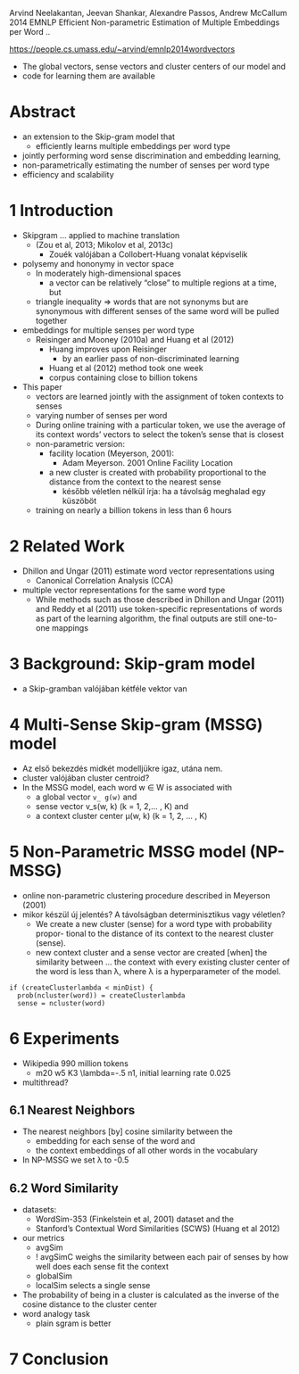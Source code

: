 Arvind Neelakantan, Jeevan Shankar, Alexandre Passos, Andrew McCallum
2014 EMNLP
Efficient Non-parametric Estimation of Multiple Embeddings per Word ..

https://people.cs.umass.edu/~arvind/emnlp2014wordvectors
* The global vectors, sense vectors and cluster centers of our model and 
* code for learning them are available

# Abstract

* an extension to the Skip-gram model that 
  * efficiently learns multiple embeddings per word type
* jointly performing word sense discrimination and embedding learning,
* non-parametrically estimating the number of senses per word type
* efficiency and scalability

# 1 Introduction

* Skipgram ... applied to machine translation 
  * (Zou et al, 2013; Mikolov et al, 2013c)
    * Zouék valójában a Collobert-Huang vonalat képviselik
* polysemy and hononymy in vector space
  * In moderately high-dimensional spaces 
    * a vector can be relatively “close” to multiple regions at a time, but 
  * triangle inequality => words that are not synonyms but are synonymous with
    different senses of the same word will be pulled together
* embeddings for multiple senses per word type 
  * Reisinger and Mooney (2010a) and Huang et al (2012)
    * Huang improves upon Reisinger 
      * by an earlier pass of non-discriminated learning 
    * Huang et al (2012) method took one week
    * corpus containing close to billion tokens
* This paper
  * vectors are learned jointly with the assignment of token contexts to senses
  * varying number of senses per word
  * During online training with a particular token, we use the average of its
    context words’ vectors to select the token’s sense that is closest 
  * non-parametric version: 
    * facility location (Meyerson, 2001): 
      * Adam Meyerson. 2001 Online Facility Location
    * a new cluster is created with probability proportional to the distance
      from the context to the nearest sense
      * később véletlen nélkül írja: ha a távolság meghalad egy küszöböt
  * training on nearly a billion tokens in less than 6 hours

# 2 Related Work

* Dhillon and Ungar (2011) estimate word vector representations using 
  * Canonical Correlation Analysis (CCA)
* multiple vector representations for the same word type
  * While methods such as those described in Dhillon and Ungar (2011) and Reddy
    et al (2011) use token-specific representations of words as part of the
    learning algorithm, the final outputs are still one-to-one mappings

# 3 Background: Skip-gram model

* a Skip-gramban valójában kétféle vektor van

# 4 Multi-Sense Skip-gram (MSSG) model

* Az első bekezdés midkét modelljükre igaz, utána nem. 
* cluster valójában cluster centroid?
* In the MSSG model, each word w ∈ W is associated with
  * a global vector `v_ g(w)` and 
  * sense vector v_s(w, k) (k = 1, 2,... , K) and 
  * a context cluster center μ(w, k) (k = 1, 2, ... , K)

# 5 Non-Parametric MSSG model (NP-MSSG)

* online non-parametric clustering procedure described in Meyerson (2001)
* mikor készül új jelentés? A távolságban determinisztikus vagy véletlen?
  * We create a new cluster (sense) for a word type with probability propor-
    tional to the distance of its context to the nearest cluster (sense).
  * new context cluster and a sense vector are created [when] the similarity
    between ... the context with every existing cluster center of the word is
    less than λ, where λ is a hyperparameter of the model.

```
if (createClusterlambda < minDist) {
  prob(ncluster(word)) = createClusterlambda
  sense = ncluster(word) 
```

# 6 Experiments

* Wikipedia 990 million tokens 
  * m20 w5 K3 \lambda=-.5 n1, initial learning rate 0.025
* multithread?

## 6.1 Nearest Neighbors

* The nearest neighbors [by] cosine similarity between the 
  * embedding for each sense of the word and 
  * the context embeddings of all other words in the vocabulary
* In NP-MSSG we set λ to -0.5

## 6.2 Word Similarity

* datasets: 
  * WordSim-353 (Finkelstein et al, 2001) dataset and the 
  * Stanford’s Contextual Word Similarities (SCWS) (Huang et al 2012)
* our metrics
  * avgSim
  * ! avgSimC weighs the similarity between each pair of senses by how well
    does each sense fit the context
  * globalSim
  * localSim selects a single sense
* The probability of being in a cluster is calculated as the inverse of the
  cosine distance to the cluster center
* word analogy task
  * plain sgram is better

# 7 Conclusion
